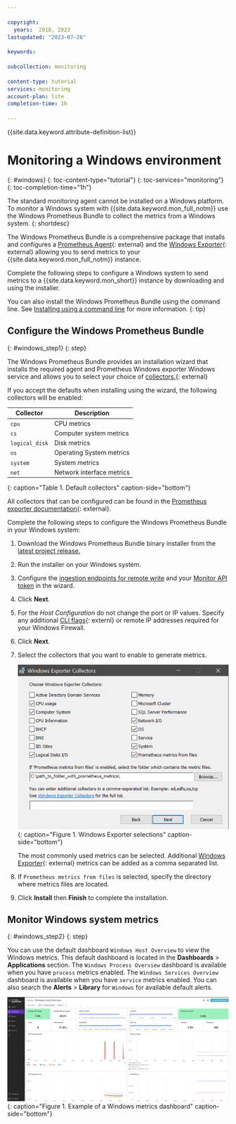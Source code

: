 ```yaml
---

copyright:
  years:  2018, 2023
lastupdated: "2023-07-26"

keywords:

subcollection: monitoring

content-type: tutorial
services: monitoring
account-plan: lite
completion-time: 1h

---
```


{{site.data.keyword.attribute-definition-list}}


# Monitoring a Windows environment
{: #windows}
{: toc-content-type="tutorial"}
{: toc-services="monitoring"}
{: toc-completion-time="1h"}

The standard monitoring agent cannot be installed on a Windows platform. To monitor a Windows system with {{site.data.keyword.mon_full_notm}} use the Windows Prometheus Bundle to collect the metrics from a Windows system.
{: shortdesc}

The Windows Prometheus Bundle is a comprehensive package that installs and configures a [Prometheus Agent](https://prometheus.io/blog/2021/11/16/agent/){: external} and the [Windows Exporter](https://github.com/prometheus-community/windows_exporter){: external} allowing you to send metrics to your {{site.data.keyword.mon_full_notm}} instance.​

Complete the following steps to configure a Windows system to send metrics to a {{site.data.keyword.mon_short}} instance by downloading and using the installer.

You can also install the Windows Prometheus Bundle using the command line. See [Installing using a command line](/docs/monitoring?topic=monitoring-agent_windows#win_config_cli) for more information.
{: tip}

## Configure the Windows Prometheus Bundle
{: #windows_step1}
{: step}

The Windows Prometheus Bundle provides an installation wizard that installs the required agent and Prometheus Windows exporter Windows service and allows you to select your choice of [collectors.](https://github.com/prometheus-community/windows_exporter/tree/v0.20.0#collectors){: external}

If you accept the defaults when installing using the wizard, the following collectors will be enabled:

| Collector | Description |
| -------------- | ---------------- |
| `cpu` | CPU metrics |
| `cs` | Computer system metrics |
| `logical_disk` | Disk metrics |
| `os` | Operating System metrics |
| `system` | System metrics |
| `net` |  Network interface metrics |
{: caption="Table 1. Default collectors" caption-side="bottom"}

All collectors that can be configured can be found in the [Prometheus exporter documentation](https://github.com/prometheus-community/windows_exporter/tree/v0.20.0#collectors){: external}.


Complete the following steps to configure the Windows Prometheus Bundle in your Windows system:

1. Download the Windows Prometheus Bundle binary installer from the [latest project release.](https://github.com/sysdiglabs/Sysdig-Windows-Prometheus-Bundle/releases)

2. Run the installer on your Windows system.

3. Configure the [ingestion endpoints for remote write](/docs/monitoring?topic=monitoring-prometheus_remote_write#prometheus_remote_write_endpoints) and your [Monitor API token](/docs/monitoring?topic=monitoring-api_monitoring_token) in the wizard.

4. Click **Next**.

5. For the *Host Configuration* do not change the port or IP values. Specify any additional [CLI flags](https://github.com/prometheus-community/windows_exporter/tree/v0.20.0#flags){: externl} or remote IP addresses required for your Windows Firewall.

6. Click **Next**.

7. Select the collectors that you want to enable to generate metrics.

   ![Windows Exporter selections](../images/windows_exporters.png "Windows Exporter selections"){: caption="Figure 1. Windows Exporter selections" caption-side="bottom"}

   The most commonly used metrics can be selected. Additional [Windows Exporter](https://github.com/prometheus-community/windows_exporter){: external} metrics can be added as a comma separated list.

8. If `Prometheus metrics from files` is selected, specify the directory where metrics files are located.

9. Click **Install** then **Finish** to complete the installation.

## Monitor Windows system metrics
{: #windows_step2}
{: step}

You can use the default dashboard `Windows Host Overview` to view the Windows metrics. This default dashboard is located in the **Dashboards** > **Applications** section. The `Windows Process Overview` dashboard is available when you have `process` metrics enabled. The `Windows Services Overview` dashboard is available when you have `service` metrics enabled. You can also search the **Alerts** > **Library** for `Windows` for available default alerts.

![Example of a Windows metrics dashboard](images/windows_dashboard.png "Example of a Windows metrics dashboard"){: caption="Figure 1. Example of a Windows metrics dashboard" caption-side="bottom"}
